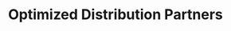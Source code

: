 ---
title: "Optimized Distribution Partners"
url: /golden/optimized-distribution-partners/
shop: electrical
---